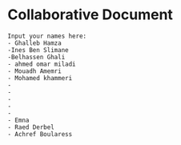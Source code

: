 # Collaborative Document
    Input your names here:
    - Ghalleb Hamza
    -Ines Ben Slimane
    -Belhassen Ghali
    - ahmed omar miladi
    - Mouadh Amemri
    - Mohamed khammeri
    -
    -
    -
    -
    -
    - Emna
    - Raed Derbel
    - Achref Boularess
